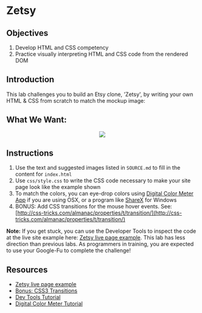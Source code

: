 # Zetsy

## Objectives

1. Develop HTML and CSS competency
2. Practice visually interpreting HTML and CSS code from the rendered DOM

## Introduction

This lab challenges you to build an Etsy clone, 'Zetsy', by writing
your own HTML & CSS from scratch to match the mockup image:


## What We Want:

<p align="center">
<img src="https://curriculum-content.s3.amazonaws.com/fewds-css/fe-zetsy-complete.jpg">
</p>


## Instructions

1. Use the text and suggested images listed in `SOURCE.md` to fill in the content for `index.html`
2. Use `css/style.css` to write the CSS code necessary to make your site page look like the example shown
3. To match the colors, you can eye-drop colors using [Digital Color Meter App](http://www.techrepublic.com/blog/apple-in-the-enterprise/discover-the-digitalcolor-meter-tool-on-your-mac/#) if you are using OSX, or a program like [ShareX](https://getsharex.com/) for Windows
4. BONUS: Add CSS transitions for the mouse hover events. See: [http://css-tricks.com/almanac/properties/t/transition/](http://css-tricks.com/almanac/properties/t/transition/)

**Note:** If you get stuck, you can use the Developer Tools to inspect the code at the
live site example here: [Zetsy live page
example](http://learn-co-curriculum.github.io/fe-zetsy/). This lab has less
direction than previous labs. As programmers in training, you are expected to
use your Google-Fu to complete the challenge!

## Resources

 * [Zetsy live page example](http://learn-co-curriculum.github.io/fe-zetsy/)
 * [Bonus: CSS3 Transitions](http://css-tricks.com/almanac/properties/t/transition/)
 * [Dev Tools Tutorial](http://code.tutsplus.com/tutorials/chrome-dev-tools-markup-and-style--net-27149)
 * [Digital Color Meter Tutorial](http://www.techrepublic.com/blog/apple-in-the-enterprise/discover-the-digitalcolor-meter-tool-on-your-mac/#)
